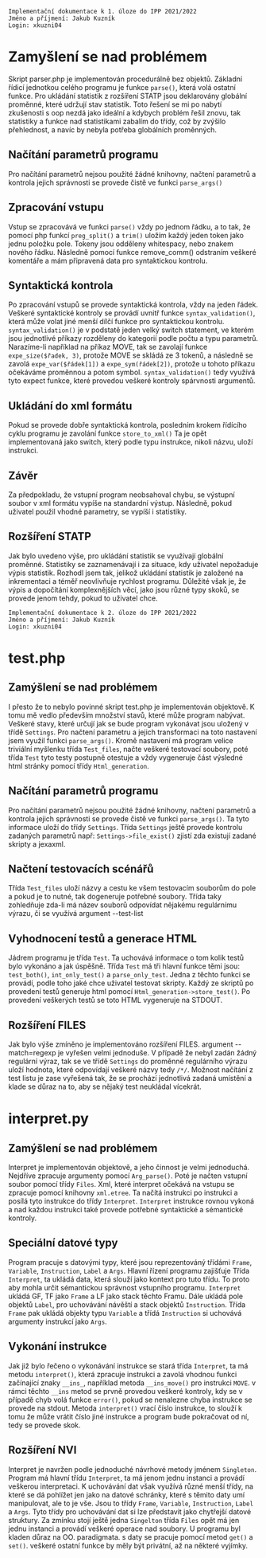 ```
Implementační dokumentace k 1. úloze do IPP 2021/2022
Jméno a příjmení: Jakub Kuzník
Login: xkuzni04
```

# Zamyšlení se nad problémem
Skript parser.php je implementován procedurálně bez objektů. Základní řídicí jednotkou celého programu je funkce ```parse()```, která volá ostatní funkce. Pro ukládání statistik z rozšíření STATP jsou deklarovány globální proměnné, které udržují stav statistik. Toto řešení se mi po nabytí zkušenosti s oop nezdá jako ideální a kdybych problém řešil znovu, tak statistiky a funkce nad statistikami zabalím do třídy, což by zvýšilo přehlednost, a navíc by nebyla potřeba globálních proměnných. 

## Načítání parametrů programu 
Pro načítání parametrů nejsou použité žádné knihovny, načtení parametrů a kontrola jejich správnosti se provede čistě ve funkci ```parse_args()```

## Zpracování vstupu 
Vstup se zpracovává ve funkci ```parse()``` vždy po jednom řádku, a to tak, že pomocí php funkcí ```preg_split()``` a ```trim()``` uložím každý jeden token jako jednu položku pole. Tokeny jsou odděleny whitespacy, nebo znakem nového řádku. Následně pomocí funkce remove_comm() odstraním veškeré komentáře a mám připravená data pro syntaktickou kontrolu. 

## Syntaktická kontrola 
Po zpracování vstupů se provede syntaktická kontrola, vždy na jeden řádek. Veškeré syntaktické kontroly se provádí uvnitř funkce ```syntax_validation()```, která může volat jiné menší dílčí funkce pro syntaktickou kontrolu. ```syntax_validation()``` je v podstatě jeden velký switch statement, ve kterém jsou jednotlivé příkazy rozděleny do kategorií podle počtu a typu parametrů. Narazíme-li například na příkaz MOVE, tak se zavolají funkce ```expe_size($řadek, 3)```, protože MOVE se skládá ze 3 tokenů, a následně se zavolá ```expe_var($řádek[1])``` a ```expe_sym(řádek[2])```, protože u tohoto příkazu očekáváme proměnnou a potom symbol. ```syntax_validation()``` tedy využívá tyto expect funkce, které provedou veškeré kontroly spárvnosti argumentů.

## Ukládání do xml formátu
Pokud se provede dobře syntaktická kontrola, posledním krokem řídícího cyklu programu je zavolání funkce ```store_to_xml()``` Ta je opět implementovaná jako switch, který podle typu instrukce, nikoli názvu, uloží instrukci.

## Závěr
Za předpokladu, že vstupní program neobsahoval chybu, se výstupní soubor v xml formátu vypíše na standardní výstup. Následně, pokud uživatel použil vhodné parametry, se vypíší i statistiky.  

## Rozšíření STATP
Jak bylo uvedeno výše, pro ukládání statistik se využívají globální proměnné. Statistiky se zaznamenávají i za situace, kdy uživatel nepožaduje výpis statistik. Rozhodl jsem tak, jelikož ukládání statistik je založené na inkrementaci a téměř neovlivňuje rychlost programu. Důležité však je, že výpis a dopočítání komplexnějších věcí, jako jsou různé typy skoků, se provede jenom tehdy, pokud to uživatel chce.

```
Implementační dokumentace k 2. úloze do IPP 2021/2022
Jméno a příjmení: Jakub Kuzník
Login: xkuzni04
```

# test.php

## Zamýšlení se nad problémem
I přesto že to nebylo povinné skript test.php je implementován objektově. K tomu mě vedlo především množství stavů, které může program nabývat. Veškeré stavy, které určují jak se bude program vykonávat jsou uložený v třídě ```Settings```. Pro načtení parametru a jejich transformaci na toto nastavení jsem využil funkci ```parse_args()```. Kromě nastavení má program velice triviální myšlenku třída ```Test_files```, načte veškeré testovací soubory, poté třída ```Test``` tyto testy postupně otestuje a vždy vygeneruje část výsledné html stránky pomocí třídy ```Html_generation```. 

## Načítání parametrů programu 
Pro načítání parametrů nejsou použité žádné knihovny, načtení parametrů a kontrola jejich správnosti se provede čistě ve funkci ```parse_args()```. Ta tyto informace uloží do třídy ```Settings```. Třída ```Settings``` ještě provede kontrolu zadaných parametrů např: ```Settings->file_exist()``` zjistí zda existují zadané skripty a jexaxml.

## Načtení testovacích scénářů
Třída ```Test_files``` uloží názvy a cestu ke všem testovacím souborům do pole a pokud je to nutné, tak dogeneruje potřebné soubory. Třída taky zohledňuje zda-li má název souborů odpovídat nějakému regulárnímu výrazu, či se využívá argument --test-list

## Vyhodnocení testů a generace HTML 
Jádrem programu je třída ```Test```. Ta uchovává informace o tom kolik testů bylo vykonáno a jak úspěšně. Třída ```Test``` má tři hlavní funkce těmi jsou: ```test_both()```, ```int_only_test()``` a ```parse_only_test```. Jedna z těchto funkci se provádí, podle toho jaké chce uživatel testovat skripty. Každý ze skriptů po provedení testů generuje html pomocí ```Html_generation->store_test()```. Po provedení veškerých testů se toto HTML vygeneruje na STDOUT.

## Rozšíření FILES
Jak bylo výše zmíněno je implementováno rozšíření FILES. argument --match=regexp je vyřešen velmi jednoduše. V případě že nebyl zadán žádný regulární výraz, tak se ve třídě ```Settings``` do proměnné regulárního výrazu uloží hodnota, které odpovídají veškeré názvy tedy ```/*/```. Možnost načítání z test listu je zase vyřešená tak, že se prochází jednotlivá zadaná umístění a klade se důraz na to, aby se nějaký test neukládal vícekrát.

# interpret.py

## Zamýšlení se nad problémem
Interpret je implementován objektově, a jeho činnost je velmi jednoduchá. Nejdříve zpracuje argumenty pomocí ```Arg_parse()```. Poté je načten vstupní soubor pomocí třídy ```Files```. Xml, které interpret očekává na vstupu se zpracuje pomocí knihovny ```xml.etree```. Ta načítá instrukci po instrukci a posílá tyto instrukce do třídy ```Interpret```. ```Interpret``` instrukce rovnou vykoná a nad každou instrukci také provede potřebné syntaktické a sémantické kontroly.

## Speciální datové typy
Program pracuje s datovými typy, které jsou reprezentováný třídámi ```Frame```, ```Variable```, ```Instruction```, ```Label``` a ```Args```. Hlavní řízení programu zajišťuje Třída ```Interpret```, ta ukládá data, která slouží jako kontext pro tuto třídu. To proto aby mohla určit sémantickou správnost vstupního programu. ```Interpret``` ukládá GF, TF jako ```Frame``` a LF jako stack těchto Framu. Dále ukládá pole objektů ```Label```, pro uchovávání návěští a stack objektů ```Instruction```. Třída ```Frame``` pak ukládá objekty typu ```Variable``` a třídá ```Instruction``` si uchovává argumenty instrukcí jako ```Args```.

## Vykonání instrukce  
Jak již bylo řečeno o vykonávání instrukce se stará třída ```Interpret```, ta má metodu ```interpret()```, která zpracuje instrukci a zavolá vhodnou funkci začínající znaky ```__ins_```, například metoda ```__ins_move()``` pro instrukci ```MOVE```. v rámci těchto ```__ins``` metod se prvně provedou veškeré kontroly, kdy se v případě chyb volá funkce ```error()```, pokud se nenalezne chyba instrukce se provede na stdout. Metoda ```interpret()``` vrací číslo instrukce, to slouží k tomu že může vrátit číslo jiné instrukce a program bude pokračovat od ní, tedy se provede skok.

## Rozšíření NVI
Interpret je navržen podle jednoduché návrhové metody jménem ```Singleton```. Program má hlavní třídu ```Interpret```, ta má jenom jednu instanci a provádí veškerou interpretaci. K uchovávání dat však využívá různé menší třídy, na které se dá pohlížet jen jako na datové schránky, které s těmito daty umí manipulovat, ale to je vše. Jsou to třídy ```Frame```, ```Variable```, ```Instruction```, ```Label``` a ```Args```. Tyto třídy pro uchovávání dat si lze představit jako chytřejší datové struktury. Za zmínku stojí ještě jedna ```Singelton``` třída ```Files``` opět má jen jednu instanci a provádí veškeré operace nad soubory. U programu byl kladen důraz na OO. paradigmata. s daty se pracuje pomocí metod ```get()``` a ```set()```. veškeré ostatní funkce by měly být privátní, až na některé vyjímky.

